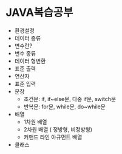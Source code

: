 # JAVA복습공부

- 환경설정
- 데이터 종류
- 변수란?
- 변수 종류
- 데이터 형변환
- 표준 출력
- 연산자
- 표준 입력
- 문장
	* 조건문: if, if~else문, 다중 if문, switch문
	* 반복문: for문, while문, do~while문 
- 배열
	* 1차원 배열 
	* 2차원 배열 ( 정방형, 비정방형)
	* 커맨드 라인 아규먼트 배열
- 클래스


